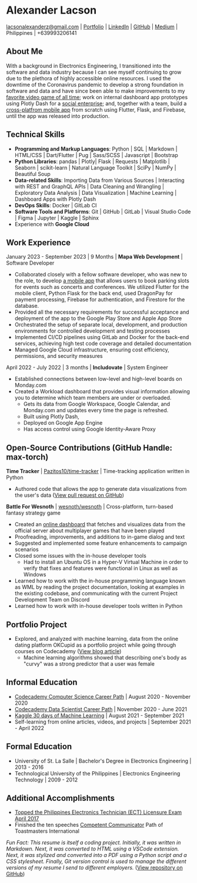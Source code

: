 # Alexander Lacson

<lacsonalexanderz@gmail.com> | [Portfolio](https://max-torch.github.io/portfolio-v2/) | [LinkedIn](https://www.linkedin.com/in/alexanderzlacson/) | [GitHub](https://github.com/max-torch) | [Medium](https://lacsonalexanderz.medium.com/) | Philippines | +639993206141

## About Me

With a background in Electronics Engineering, I transitioned into the software and data industry because I can see myself continuing to grow due to the plethora of highly accessible online resources. I used the downtime of the Coronavirus pandemic to develop a strong foundation in software and data and have since been able to make improvements to my [favorite video game of all time](https://www.wesnoth.org/); work on internal dashboard app prototypes using Plotly Dash for a [social enterprise](https://www.includovate.com/); and, together with a team, build a [cross-platfrom mobile app](https://apps.apple.com/ph/app/park-king-ph/id6450494343) from scratch using Flutter, Flask, and Firebase, until the app was released into production.

## Technical Skills

- **Programming and Markup Languages**: Python | SQL | Markdown | HTML/CSS | Dart/Flutter | Pug | Sass/SCSS | Javascript | Bootstrap
- **Python Libraries**: pandas | Plotly| Flask | Requests | Matplotlib | Seaborn | scikit-learn | Natural Language Toolkit | SciPy | NumPy | Beautiful Soup
- **Data-related Skills**: Importing Data from Various Sources | Interacting with REST and GraphQL APIs | Data Cleaning and Wrangling | Exploratory Data Analysis | Data Visualization | Machine Learning | Dashboard Apps with Plotly Dash
- **DevOps Skills**: Docker | GitLab CI
- **Software Tools and Platforms**: Git | GitHub | GitLab | Visual Studio Code | Figma | Jupyter | Kaggle | Sphinx
- Experience with **Google Cloud**

## Work Experience

January 2023 - September 2023 | 9 Months | **Mapa Web Development** | Software Developer

- Collaborated closely with a fellow software developer, who was new to the role, to develop [a mobile app](https://apps.apple.com/ph/app/park-king-ph/id6450494343) that allows users to book parking slots for events such as concerts and conferences. We utilized Flutter for the mobile client, Python Flask for the back end, used DragonPay for payment processing, Firebase for authentication, and Firestore for the database.
- Provided all the necessary requirements for successful acceptance and deployment of the app to the Google Play Store and Apple App Store
- Orchestrated the setup of separate local, development, and production environments for controlled development and testing processes
- Implemented CI/CD pipelines using GitLab and Docker for the back-end services, achieving high test code coverage and detailed documentation
- Managed Google Cloud infrastructure, ensuring cost efficiency, permissions, and security measures

April 2022 - July 2022 | 3 months | **Includovate** | System Engineer

- Established connections between low-level and high-level boards on Monday.com
- Created a Workload dashboard that provides visual information allowing you to determine which team members are under or overloaded.
  - Gets its data from Google Workspace, Google Calendar, and Monday.com and updates every time the page is refreshed.
  - Built using Plotly Dash,
  - Deployed on Google App Engine
  - Has access control using Google Identity-Aware Proxy

## Open-Source Contributions (GitHub Handle: max-torch)

**Time Tracker** | [Pazitos10/time-tracker](https://github.com/Pazitos10/time-tracker) | Time-tracking application written in Python

- Authored code that allows the app to generate data visualizations from the user's data ([View pull request on GitHub](https://github.com/Pazitos10/time-tracker/pull/3))

**Battle For Wesnoth** | [wesnoth/wesnoth](https://github.com/wesnoth/wesnoth) | Cross-platform, turn-based fantasy strategy game

- Created an [online dashboard](https://replays.wesnoth.org/dashboard/) that fetches and visualizes data from the official server about multiplayer games that have been played
- Proofreading, improvements, and additions to in-game dialog and text
- Suggested and implemented some feature enhancements to campaign scenarios
- Closed some issues with the in-house developer tools
  - Had to install an Ubuntu OS in a Hyper-V Virtual Machine in order to verify that fixes and features were functional in Linux as well as Windows
- Learned how to work with the in-house programming language known as WML by reading the project documentation, looking at examples in the existing codebase, and communicating with the current Project Development Team on Discord
- Learned how to work with in-house developer tools written in Python

## Portfolio Project

- Explored, and analyzed with machine learning, data from the online dating platform OKCupid as a portfolio project while going through courses on Codecademy ([View blog article](https://max-torch.github.io/2021/05/15/OKCupid.html))
  - Machine learning algorithms showed that describing one's body as "curvy" was a strong predictor that a user was female

## Informal Education

- [Codecademy Computer Science Career Path](https://www.codecademy.com/learn/paths/computer-science) | August 2020 - November 2020
- [Codecademy Data Scientist Career Path](https://www.codecademy.com/learn/paths/data-science) | November 2020 - June 2021
- [Kaggle 30 days of Machine Learning](https://www.kaggle.com/thirty-days-of-ml) | August 2021 - September 2021
- Self-learning from online articles, videos, and projects | September 2021 - April 2022

## Formal Education

- University of St. La Salle | Bachelor's Degree in Electronics Engineering | 2013 - 2016
- Technological University of the Philippines | Electronics Engineering Technology | 2009 - 2012

## Additional Accomplishments

- [Topped the Philippines Electronics Technician (ECT) Licensure Exam April 2017](https://www.prcboardnews.com/2017/04/top-10-passers-april-2017-ece-ect-board-exam-results.html)
- Finished the ten speeches [Competent Communicator](https://www.nytoastmasters.org/competent-communicator) Path of Toastmasters International

*Fun Fact: This resume is itself a coding project. Initially, it was written in Markdown. Next, it was converted to HTML using a VSCode extension. Next, it was stylized and converted into a PDF using a Python script and a CSS stylesheet. Finally, Git version control is used to manage the different versions of my resume I send to different employers.* ([View repository on GitHub](https://github.com/max-torch/My-Resume-Generator))
